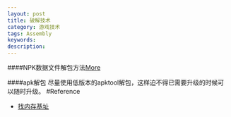 ```yaml
---
layout: post
title: 破解技术
category: 游戏技术
tags: Assembly
keywords: 
description: 
---
```



####NPK数据文件解包方法[More](http://blog.csdn.net/lady911/article/details/24375017)

####apk解包
尽量使用低版本的apktool解包，这样迫不得已需要升级的时候可以随时升级。
#Reference

* [找内存基址](http://www.vrbrothers.com/cn/qmacro/qkbase/Home/Detail/f7eabb26-3cdc-415c-ab16-65f03ccb3b11)